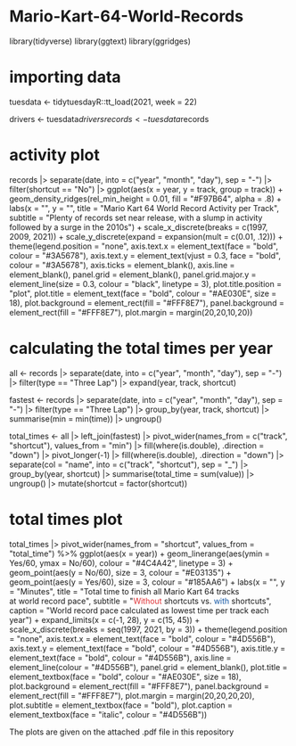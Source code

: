 # Mario-Kart-64-World-Records

library(tidyverse)
library(ggtext)
library(ggridges)

# importing data

tuesdata <- tidytuesdayR::tt_load(2021, week = 22)

drivers <- tuesdata$drivers
records <- tuesdata$records

# activity plot

records |>
  separate(date, into = c("year", "month", "day"), sep = "-") |>
  filter(shortcut == "No") |>
  ggplot(aes(x = year, y = track, group = track)) +
  geom_density_ridges(rel_min_height = 0.01, fill = "#F97B64", alpha = .8) +
  labs(x = "", y = "", title = "Mario Kart 64 World Record Activity per Track",
       subtitle = "Plenty of records set near release, with a slump in activity followed by a surge in the 2010s") +
  scale_x_discrete(breaks = c(1997, 2009, 2021)) +
  scale_y_discrete(expand = expansion(mult = c(0.01, .12))) +
  theme(legend.position = "none",
        axis.text.x = element_text(face = "bold", colour = "#3A5678"),
        axis.text.y = element_text(vjust = 0.3, face = "bold", colour = "#3A5678"),
        axis.ticks = element_blank(),
        axis.line = element_blank(),
        panel.grid = element_blank(),
        panel.grid.major.y = element_line(size = 0.3, colour = "black", linetype = 3),
        plot.title.position = "plot",
        plot.title = element_text(face = "bold", colour = "#AE030E", size = 18),
        plot.background = element_rect(fill = "#FFF8E7"),
        panel.background = element_rect(fill = "#FFF8E7"),
        plot.margin = margin(20,20,10,20))

# calculating the total times per year

all <- records |>
  separate(date, into = c("year", "month", "day"), sep = "-") |>
  filter(type == "Three Lap") |>
  expand(year, track, shortcut)

fastest <- records |>
  separate(date, into = c("year", "month", "day"), sep = "-") |>
  filter(type == "Three Lap") |>
  group_by(year, track, shortcut) |>
  summarise(min = min(time)) |>
  ungroup()

total_times <- all |>
  left_join(fastest) |>
  pivot_wider(names_from = c("track", "shortcut"), values_from = "min") |>
  fill(where(is.double), .direction = "down") |>
  pivot_longer(-1) |>
  fill(where(is.double), .direction = "down") |>
  separate(col = "name", into = c("track", "shortcut"), sep = "_") |>
  group_by(year, shortcut) |>
  summarise(total_time = sum(value)) |>
  ungroup() |>
  mutate(shortcut = factor(shortcut))

# total times plot

total_times |>
  pivot_wider(names_from = "shortcut", values_from = "total_time") %>% 
  ggplot(aes(x = year)) +
  geom_linerange(aes(ymin = Yes/60, ymax = No/60), colour = "#4C4A42", linetype = 3) +
  geom_point(aes(y = No/60), size = 3, colour = "#E03135") +
  geom_point(aes(y = Yes/60), size = 3, colour = "#185AA6") +
  labs(x = "", y = "Minutes",
       title = "Total time to finish all Mario Kart 64 tracks<br>at world record pace",
       subtitle = "<span style = 'color:#E03135;'>Without</span> shortcuts vs. <span style = 'color:#185AA6;'>with</span> shortcuts",
       caption = "World record pace calculated as lowest time per track each year") +
  expand_limits(x = c(-1, 28), y = c(15, 45)) +
  scale_x_discrete(breaks = seq(1997, 2021, by = 3)) +
  theme(legend.position = "none",
        axis.text.x = element_text(face = "bold", colour = "#4D556B"),
        axis.text.y = element_text(face = "bold", colour = "#4D556B"),
        axis.title.y = element_text(face = "bold", colour = "#4D556B"),
        axis.line = element_line(colour = "#4D556B"),
        panel.grid = element_blank(),
        plot.title = element_textbox(face = "bold", colour = "#AE030E", size = 18),
        plot.background = element_rect(fill = "#FFF8E7"),
        panel.background = element_rect(fill = "#FFF8E7"),
        plot.margin = margin(20,20,20,20),
        plot.subtitle = element_textbox(face = "bold"),
        plot.caption = element_textbox(face = "italic", colour = "#4D556B"))

The plots are given on the attached .pdf file in this repository
